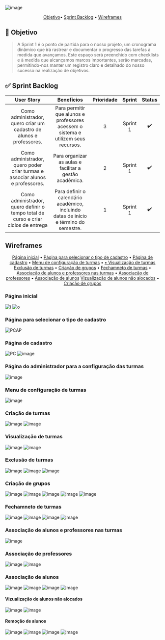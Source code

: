 ![image](https://github.com/Porygon-Users/API-Porygon/assets/145280630/711c347c-7a93-4a38-80ad-0cb60b199454)

<p align = "center">
<a href="##Objetivo">Objetivo</a>•
<a href="##Sprint Backlog">Sprint Backlog</a> •
<a href="##Wireframes">Wireframes</a> 
</p>

## 🎯 Objetivo
<a name="Objetivo"></a>
> A Sprint 1 é o ponto de partida para o nosso projeto, um cronograma dinâmico que irá rastrear e documentar o progresso das tarefas à medida que avançamos. Este espaço será preenchido com checklists e à medida que alcançamos marcos importantes, serão marcadas, permitindo-nos manter um registro claro e detalhado do nosso sucesso na realização de objetivos.

## ✅ Sprint Backlog
| User Story  | Benefícios  | Prioridade | Sprint  | Status |
|:------------:|:----------:|:-----:|:--------:|:------:|
| Como administrador, quero criar um cadastro de alunos e professores. | Para permitir que alunos e professores acessem o sistema e utilizem seus recursos.| 3 | Sprint 1 | ✔️ |
| Como administrador, quero poder criar turmas e associar alunos e professores. | Para organizar as aulas e facilitar a gestão acadêmica. | 2 | Sprint 1 | ✔️ | 
| Como administrador, quero definir o tempo total de curso e criar ciclos de entrega | Para definir o calendário acadêmico, incluindo datas de início e término do semestre. | 1 | Sprint 1 | ✔️ |

## Wireframes

<p align = "center">
<a href="### Página inicial">Página inicial</a> •
<a href="### Página para selecionar o tipo de cadastro">Página para selecionar o tipo de cadastro</a> •
<a href="### Página de cadastro">Página de cadastro</a> •
<a href="### Menu de configuração de turmas">Menu de configuração de turmas</a> •
<a href="### Criação de turmas"Criação de turmas</a> •
<a href="### Visualização de turmas">Visualização de turmas</a> 
<a href="### Exclusão de turmas">Exclusão de turmas</a> •
<a href="### Criação de grupos">Criação de grupos</a> •
<a href="### Fechamneto de turmas">Fechamneto de turmas</a> •
<a href="### Associação de alunos e professores nas turmas">Associação de alunos e professores nas turmas</a> •
<a href="### Associação de professores">Associação de professores</a> •
<a href="### Associação de alunos">Associação de alunos</a> 
<a href="### Vizualização de alunos não alocados">Vizualização de alunos não alocados</a> •
<a href="###Criação de grupos">Criação de grupos</a> 


### Página inicial

![i](https://user-images.githubusercontent.com/142633184/270184308-1bef8ca7-78ba-417f-b21e-7e3608f73840.png)
![o](https://github.com/Porygon-Users/API-Porygon/assets/145280630/5c1a1756-f1ae-409d-a6fe-a735b67731af)

  
### Página para selecionar o tipo de cadastro

![PCAP](https://user-images.githubusercontent.com/142633184/270184315-acc2a1a7-892b-43fe-b515-8b6464b377b8.png)

### Página de cadastro

![PC](https://user-images.githubusercontent.com/142633184/270184316-3485f107-92c2-4b16-9545-1ed44b762fbd.png)
![image](https://github.com/Porygon-Users/API-Porygon/assets/145280630/a660f273-c05d-4477-8737-638bbbf93951)

### Página do administrador para a configuração das turmas 

![image](https://github.com/Porygon-Users/API-Porygon/assets/145280630/4bc64182-0d55-4cb5-b139-dbe3d6a011cb)

### Menu de configuração de turmas
![image](https://github.com/Porygon-Users/API-Porygon/assets/145280630/fa515bf0-c245-446c-9570-00c9ea67b99b)

### Criação de turmas
![image](https://github.com/Porygon-Users/API-Porygon/assets/145280630/176d7ddb-74d8-4616-89f6-fb6df2747f77)
![image](https://github.com/Porygon-Users/API-Porygon/assets/145280630/e98215ad-ccc9-4b56-bb4e-72c9ac1edbf4)


### Visualização de turmas
![image](https://github.com/Porygon-Users/API-Porygon/assets/145280630/7b214c20-8771-403a-be68-decaea1a5918)
![image](https://github.com/Porygon-Users/API-Porygon/assets/145280630/6e9294b8-8b62-4485-820d-fca9eae88f34)

### Exclusão de turmas
![image](https://github.com/Porygon-Users/API-Porygon/assets/145280630/de3ecce7-a688-4238-963f-939a20c4f286)
![image](https://github.com/Porygon-Users/API-Porygon/assets/145280630/c3a7f379-459b-4999-adfc-0d1cb427df26)
![image](https://github.com/Porygon-Users/API-Porygon/assets/145280630/b406f2c6-4227-466a-b809-adb71361969d)

### Criação de grupos
![image](https://github.com/Porygon-Users/API-Porygon/assets/145280630/f836a4e0-a99d-4936-8cdf-21e7b555f8b7)
![image](https://github.com/Porygon-Users/API-Porygon/assets/145280630/19143a8c-d3df-4a1e-896f-d52fd07695c7)
![image](https://github.com/Porygon-Users/API-Porygon/assets/145280630/d0e54159-1393-498b-8a47-c6a9609b96f9)
![image](https://github.com/Porygon-Users/API-Porygon/assets/145280630/790f1fa6-9b79-4cef-8f27-6188f646f17f)
![image](https://github.com/Porygon-Users/API-Porygon/assets/145280630/5e0ef656-6dbe-47eb-9612-13c7609daf90)


### Fechamneto de turmas
![image](https://github.com/Porygon-Users/API-Porygon/assets/145280630/b404c7ae-e5db-49c0-bdec-5a496e0e653d)
![image](https://github.com/Porygon-Users/API-Porygon/assets/145280630/f5eef178-3d84-40e5-bf2a-4ce124e73a48)
![image](https://github.com/Porygon-Users/API-Porygon/assets/145280630/951af440-2fff-4f82-98cf-341e30e7b155)
![image](https://github.com/Porygon-Users/API-Porygon/assets/145280630/448e5ecb-de00-4b5c-987e-309ab96d646d)

### Associação de alunos e professores nas turmas
![image](https://github.com/Porygon-Users/API-Porygon/assets/145280630/e1ea2f64-396a-4905-b762-2de36cf74d3d)

### Associação de professores
![image](https://github.com/Porygon-Users/API-Porygon/assets/145280630/a7f75544-1f61-4ccf-a734-c22833fa3fd5)
![image](https://github.com/Porygon-Users/API-Porygon/assets/145280630/955ecb68-dd18-4144-ab20-09a791b45107)

### Associação de alunos
![image](https://github.com/Porygon-Users/API-Porygon/assets/145280630/54e0e290-b271-4478-82a6-5dff518d4fb7)
![image](https://github.com/Porygon-Users/API-Porygon/assets/145280630/f1fa1f8d-6c25-48fa-992d-a78767ba5c4c)
![image](https://github.com/Porygon-Users/API-Porygon/assets/145280630/4287865d-3129-4936-be89-ad37b138b0a9)
![image](https://github.com/Porygon-Users/API-Porygon/assets/145280630/7a7f0c83-5b6c-4bf0-bce7-ce1f8579d6dd)

#### Vizualização de alunos não alocados
![image](https://github.com/Porygon-Users/API-Porygon/assets/145280630/4e548dba-6558-4bea-a98f-1ce3004468b3)
![image](https://github.com/Porygon-Users/API-Porygon/assets/145280630/799348c3-adc5-456c-8d10-a8d2eba32726)

#### Remoção de alunos
![image](https://github.com/Porygon-Users/API-Porygon/assets/145280630/65ee4772-c1ff-4601-ac00-cfb57d6d4e26)
![image](https://github.com/Porygon-Users/API-Porygon/assets/145280630/9ec0fec6-cf1f-4035-addc-82ca7ac1a724)
![image](https://github.com/Porygon-Users/API-Porygon/assets/145280630/22f4cfba-b7ab-488c-ad99-fb455b95685e)
![image](https://github.com/Porygon-Users/API-Porygon/assets/145280630/dbfb9ed7-635f-4fc8-a93b-183de083b0aa)

